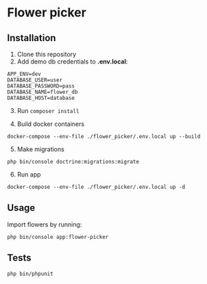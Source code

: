 # Flower picker

## Installation
1. Clone this repository
2. Add demo db credentials to **.env.local**:
```
APP_ENV=dev
DATABASE_USER=user
DATABASE_PASSWORD=pass
DATABASE_NAME=flower_db
DATABASE_HOST=database
```
3. Run ```composer install```

4. Build docker containers
```
docker-compose --env-file ./flower_picker/.env.local up --build
```
5. Make migrations
```
php bin/console doctrine:migrations:migrate
```
6. Run app
```
docker-compose --env-file ./flower_picker/.env.local up -d
```

## Usage
Import flowers by running:
```
php bin/console app:flower-picker 
```

## Tests
```
php bin/phpunit
```